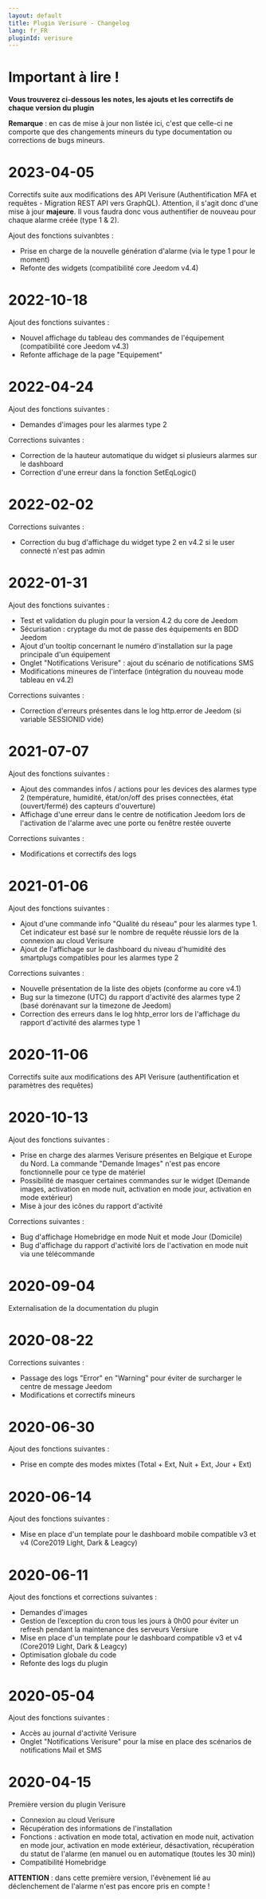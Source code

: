 ```yaml
---
layout: default
title: Plugin Verisure - Changelog
lang: fr_FR
pluginId: verisure
---
```


# Important à lire !

**Vous trouverez ci-dessous les notes, les ajouts et les correctifs de chaque version du plugin**

**Remarque** : en cas de mise à jour non listée ici, c'est que celle-ci ne comporte que des changements mineurs du type documentation ou corrections de bugs mineurs.


# 2023-04-05

Correctifs suite aux modifications des API Verisure (Authentification MFA et requêtes - Migration REST API vers GraphQL). Attention, il s'agit donc d'une mise à jour **majeure**. Il vous faudra donc vous authentifier de nouveau pour chaque alarme créée (type 1 & 2).

Ajout des fonctions suivanbtes :
 - Prise en charge de la nouvelle génération d'alarme (via le type 1 pour le moment) 
 - Refonte des widgets (compatibilité core Jeedom v4.4)


# 2022-10-18

Ajout des fonctions suivantes :
 - Nouvel affichage du tableau des commandes de l'équipement (compatibilité core Jeedom v4.3)
 - Refonte affichage de la page "Equipement"


# 2022-04-24

Ajout des fonctions suivantes :
 - Demandes d'images pour les alarmes type 2
 
Corrections suivantes :
 - Correction de la hauteur automatique du widget si plusieurs alarmes sur le dashboard
 - Correction d'une erreur dans la fonction SetEqLogic()


# 2022-02-02
 
Corrections suivantes :
 - Correction du bug d'affichage du widget type 2 en v4.2 si le user connecté n'est pas admin


# 2022-01-31

Ajout des fonctions suivantes :
 - Test et validation du plugin pour la version 4.2 du core de Jeedom
 - Sécurisation : cryptage du mot de passe des équipements en BDD Jeedom 
 - Ajout d'un tooltip concernant le numéro d'installation sur la page principale d'un équipement
 - Onglet "Notifications Verisure" : ajout du scénario de notifications SMS
 - Modifications mineures de l'interface (intégration du nouveau mode tableau en v4.2)
 
Corrections suivantes :
 - Correction d'erreurs présentes dans le log http.error de Jeedom (si variable SESSIONID vide)


# 2021-07-07

Ajout des fonctions suivantes :
 - Ajout des commandes infos / actions pour les devices des alarmes type 2 (température, humidité, état/on/off des prises connectées, état (ouvert/fermé) des capteurs d'ouverture)
 - Affichage d'une erreur dans le centre de notification Jeedom lors de l'activation de l'alarme avec une porte ou fenêtre restée ouverte
 
Corrections suivantes :
 - Modifications et correctifs des logs


# 2021-01-06

Ajout des fonctions suivantes :
 - Ajout d'une commande info "Qualité du réseau" pour les alarmes type 1. Cet indicateur est basé sur le nombre de requête réussie lors de la connexion au cloud Verisure
 - Ajout de l'affichage sur le dashboard du niveau d'humidité des smartplugs compatibles pour les alarmes type 2

Corrections suivantes :
 - Nouvelle présentation de la liste des objets (conforme au core v4.1)
 - Bug sur la timezone (UTC) du rapport d'activité des alarmes type 2 (basé dorénavant sur la timezone de Jeedom) 
 - Correction des erreurs dans le log hhtp_error lors de l'affichage du rapport d'activité des alarmes type 1


# 2020-11-06

Correctifs suite aux modifications des API Verisure (authentification et paramètres des requêtes)


# 2020-10-13

Ajout des fonctions suivantes :
 - Prise en charge des alarmes Verisure présentes en Belgique et Europe du Nord. La commande "Demande Images" n'est pas encore fonctionnelle pour ce type de matériel
 - Possibilité de masquer certaines commandes sur le widget (Demande images, activation en mode nuit, activation en mode jour, activation en mode extérieur)
 - Mise à jour des icônes du rapport d'activité

Corrections suivantes :
 - Bug d'affichage Homebridge en mode Nuit et mode Jour (Domicile)
 - Bug d'affichage du rapport d'activité lors de l'activation en mode nuit via une télécommande


# 2020-09-04

Externalisation de la documentation du plugin


# 2020-08-22

Corrections suivantes :
 - Passage des logs "Error" en "Warning" pour éviter de surcharger le centre de message Jeedom
 - Modifications et correctifs mineurs 


# 2020-06-30

Ajout des fonctions suivantes :
 - Prise en compte des modes mixtes (Total + Ext, Nuit + Ext, Jour + Ext)


# 2020-06-14

Ajout des fonctions suivantes :
 - Mise en place d'un template pour le dashboard mobile compatible v3 et v4 (Core2019 Light, Dark & Leagcy)
 

# 2020-06-11

Ajout des fonctions et corrections suivantes :
 - Demandes d'images
 - Gestion de l’exception du cron tous les jours à 0h00 pour éviter un refresh pendant la maintenance des serveurs Versiure
 - Mise en place d'un template pour le dashboard compatible v3 et v4 (Core2019 Light, Dark & Leagcy)
 - Optimisation globale du code
 - Refonte des logs du plugin


# 2020-05-04

Ajout des fonctions suivantes :
 - Accès au journal d'activité Verisure
 - Onglet "Notifications Verisure" pour la mise en place des scénarios de notifications Mail et SMS
  

# 2020-04-15

Première version du plugin Verisure
 - Connexion au cloud Verisure
 - Récupération des informations de l'installation
 - Fonctions : activation en mode total, activation en mode nuit, activation en mode jour, activation en mode extérieur, désactivation, récupération du statut de l'alarme (en manuel ou en automatique (toutes les 30 min))
 - Compatibilité Homebridge
 
 **ATTENTION** : dans cette première version, l'évènement lié au déclenchement de l'alarme n'est pas encore pris en compte !
 

